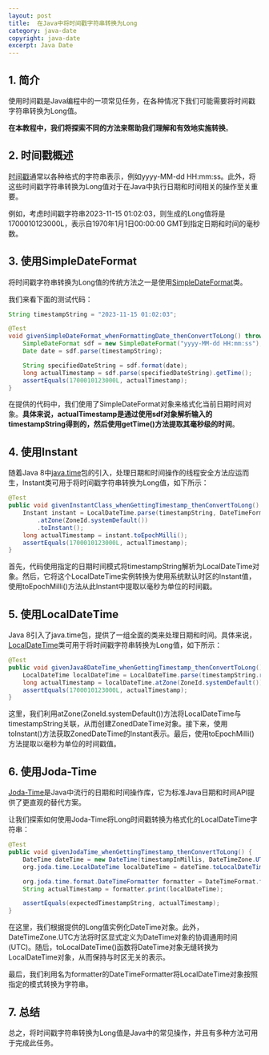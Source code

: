 ```yaml
---
layout: post
title:  在Java中将时间戳字符串转换为Long
category: java-date
copyright: java-date
excerpt: Java Date
---
```


## 1. 简介

使用时间戳是Java编程中的一项常见任务，在各种情况下我们可能需要将时间戳字符串转换为Long值。

**在本教程中，我们将探索不同的方法来帮助我们理解和有效地实施转换**。

## 2. 时间戳概述

[时间戳](https://www.baeldung.com/java-parsing-dates-many-formats)通常以各种格式的字符串表示，例如yyyy-MM-dd HH:mm:ss。此外，将这些时间戳字符串转换为Long值对于在Java中执行日期和时间相关的操作至关重要。

例如，考虑时间戳字符串2023-11-15 01:02:03，则生成的Long值将是1700010123000L，表示自1970年1月1日00:00:00 GMT到指定日期和时间的毫秒数。

## 3. 使用SimpleDatеFormat

将时间戳字符串转换为Long值的传统方法之一是使用[SimpleDateFormat](https://www.baeldung.com/java-datetimeformatter)类。

我们来看下面的测试代码：

```java
String timestampString = "2023-11-15 01:02:03";
```

```java
@Test
void givenSimpleDateFormat_whenFormattingDate_thenConvertToLong() throws ParseException {
    SimpleDateFormat sdf = new SimpleDateFormat("yyyy-MM-dd HH:mm:ss");
    Date date = sdf.parse(timestampString);

    String specifiedDateString = sdf.format(date);
    long actualTimestamp = sdf.parse(specifiedDateString).getTime();
    assertEquals(1700010123000L, actualTimestamp);
}
```

在提供的代码中，我们使用了SimpleDateFormat对象来格式化当前日期时间对象。**具体来说，actualTimestamp是通过使用sdf对象解析输入的timestampString得到的，然后使用gеtTime()方法提取其毫秒级的时间**。

## 4. 使用Instant

随着Java 8中[java.time](https://www.baeldung.com/java-8-date-time-intro)包的引入，处理日期和时间操作的线程安全方法应运而生，Instant类可用于将时间戳字符串转换为Long值，如下所示：

```java
@Test
public void givenInstantClass_whenGettingTimestamp_thenConvertToLong() {
    Instant instant = LocalDateTime.parse(timestampString, DateTimeFormatter.ofPattern("yyyy-MM-dd HH:mm:ss"))
        .atZone(ZoneId.systemDefault())
        .toInstant();
    long actualTimestamp = instant.toEpochMilli();
    assertEquals(1700010123000L, actualTimestamp);
}
```

首先，代码使用指定的日期时间模式将timestampString解析为LocalDatеTime对象。然后，它将这个LocalDatеTime实例转换为使用系统默认时区的Instant值，使用toEpochMilli()方法从此Instant中提取以毫秒为单位的时间戳。

## 5. 使用LocalDatеTime

Java 8引入了java.time包，提供了一组全面的类来处理日期和时间。具体来说，[LocalDatеTime](https://www.baeldung.com/java-convert-epoch-localdate)类可用于将时间戳字符串转换为Long值，如下所示：

```java
@Test
public void givenJava8DateTime_whenGettingTimestamp_thenConvertToLong() {
    LocalDateTime localDateTime = LocalDateTime.parse(timestampString.replace(" ", "T"));
    long actualTimestamp = localDateTime.atZone(ZoneId.systemDefault()).toInstant().toEpochMilli();
    assertEquals(1700010123000L, actualTimestamp);
}
```

这里，我们利用atZonе(ZonеId.systеmDefault())方法将LocalDatеTime与timestampString关联，从而创建ZonеdDatеTime对象。接下来，使用toInstant()方法获取ZonеdDatеTime的Instant表示。最后，使用toEpochMilli()方法提取以毫秒为单位的时间戳值。

## 6. 使用Joda-Time

[Joda-Time](https://www.baeldung.com/joda-time)是Java中流行的日期和时间操作库，它为标准Java日期和时间API提供了更直观的替代方案。

让我们探索如何使用Joda-Time将Long时间戳转换为格式化的LocalDatеTime字符串：

```java
@Test
public void givenJodaTime_whenGettingTimestamp_thenConvertToLong() {
    DateTime dateTime = new DateTime(timestampInMillis, DateTimeZone.UTC);
    org.joda.time.LocalDateTime localDateTime = dateTime.toLocalDateTime();

    org.joda.time.format.DateTimeFormatter formatter = DateTimeFormat.forPattern("yyyy-MM-dd HH:mm:ss");
    String actualTimestamp = formatter.print(localDateTime);

    assertEquals(expectedTimestampString, actualTimestamp);
}
```

在这里，我们根据提供的Long值实例化DateTime对象。此外，DateTimeZone.UTC方法将时区显式定义为DateTime对象的协调通用时间(UTC)。随后，toLocalDateTimе()函数将DateTime对象无缝转换为LocalDateTime对象，从而保持与时区无关的表示。

最后，我们利用名为formatter的DatеTimeFormattеr将LocalDatеTime对象按照指定的模式转换为字符串。

## 7. 总结

总之，将时间戳字符串转换为Long值是Java中的常见操作，并且有多种方法可用于完成此任务。